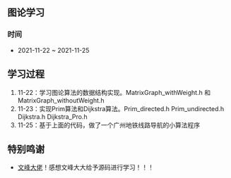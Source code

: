 ## 图论学习

### 时间
- 2021-11-22 ~ 2021-11-25

## 学习过程
1. 11-22：学习图论算法的数据结构实现。MatrixGraph_withWeight.h 和 MatrixGraph_withoutWeight.h
2. 11-23：实现Prim算法和Dijkstra算法。Prim_directed.h  Prim_undirected.h  Dijkstra.h  Dijkstra_Pro.h
3. 11-25：基于上面的代码，做了一个广州地铁线路导航的小算法程序


## 特别鸣谢
- [文峰大佬](https://github.com/TommyBei)！感想文峰大大给予源码进行学习！！！
